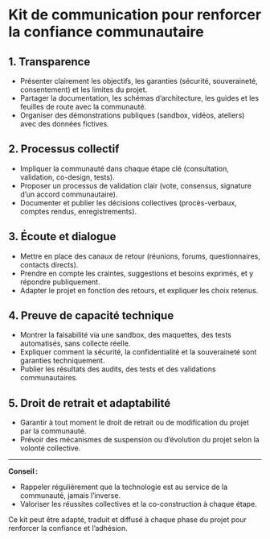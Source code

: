 # Kit de communication pour renforcer la confiance communautaire

## 1. Transparence
- Présenter clairement les objectifs, les garanties (sécurité, souveraineté, consentement) et les limites du projet.
- Partager la documentation, les schémas d’architecture, les guides et les feuilles de route avec la communauté.
- Organiser des démonstrations publiques (sandbox, vidéos, ateliers) avec des données fictives.

## 2. Processus collectif
- Impliquer la communauté dans chaque étape clé (consultation, validation, co-design, tests).
- Proposer un processus de validation clair (vote, consensus, signature d’un accord communautaire).
- Documenter et publier les décisions collectives (procès-verbaux, comptes rendus, enregistrements).

## 3. Écoute et dialogue
- Mettre en place des canaux de retour (réunions, forums, questionnaires, contacts directs).
- Prendre en compte les craintes, suggestions et besoins exprimés, et y répondre publiquement.
- Adapter le projet en fonction des retours, et expliquer les choix retenus.

## 4. Preuve de capacité technique
- Montrer la faisabilité via une sandbox, des maquettes, des tests automatisés, sans collecte réelle.
- Expliquer comment la sécurité, la confidentialité et la souveraineté sont garanties techniquement.
- Publier les résultats des audits, des tests et des validations communautaires.

## 5. Droit de retrait et adaptabilité
- Garantir à tout moment le droit de retrait ou de modification du projet par la communauté.
- Prévoir des mécanismes de suspension ou d’évolution du projet selon la volonté collective.

---

**Conseil :**
- Rappeler régulièrement que la technologie est au service de la communauté, jamais l’inverse.
- Valoriser les réussites collectives et la co-construction à chaque étape.

Ce kit peut être adapté, traduit et diffusé à chaque phase du projet pour renforcer la confiance et l’adhésion.
